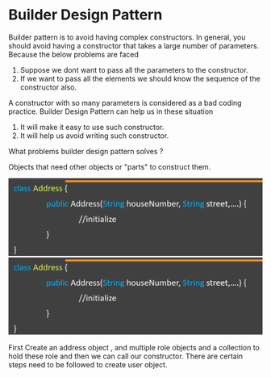 # Builder Design Pattern

Builder pattern is to avoid having complex constructors. In general, you should avoid having a constructor that takes a large number of parameters.
Because the below problems are faced
  1. Suppose we dont want to pass all the parameters to the constructor.
  2. If we want to pass all the elements we should know the sequence of the constructor also.
 
 A constructor with so many parameters is considered as a bad coding practice.
 Builder Design Pattern can help us in these situation
  1. It will make it easy to use such constructor.
  2. It will help us avoid writing such constructor.
  
  What problems builder design pattern solves ?
  
  Objects that need other objects or "parts" to construct them.
  
  <img src="images/test.PNG">
  <img src="images/1.PNG">
  
  First Create an address object , and multiple role objects and a collection to hold these role and then we can call our constructor.
  There are certain steps need to be followed to create user object.
